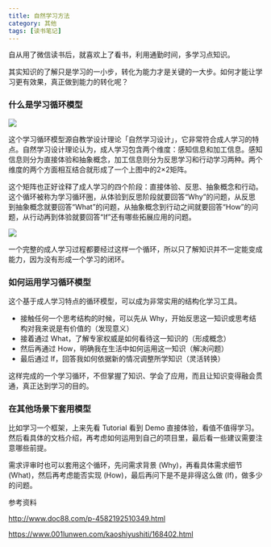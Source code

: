```yaml
---
title: 自然学习方法
category: 其他
tags: [读书笔记]
---
```


自从用了微信读书后，就喜欢上了看书，利用通勤时间，多学习点知识。

其实知识的了解只是学习的一小步，转化为能力才是关键的一大步。如何才能让学习更有效果，真正做到能力的转化呢？

<!-- more -->

### 什么是学习循环模型

<img src="/images/captures/20191009_mece_of_learning.jpg">

这个学习循环模型源自教学设计理论「自然学习设计」，它非常符合成人学习的特点。自然学习设计理论认为，成人学习包含两个维度：感知信息和加工信息。感知信息则分为直接体验和抽象概念，加工信息则分为反思学习和行动学习两种。两个维度的两个方面相互结合就形成了一个上图中的2×2矩阵。

这个矩阵也正好诠释了成人学习的四个阶段：直接体验、反思、抽象概念和行动。这个循环被称为学习循环圈，从体验到反思阶段就要回答“Why”的问题，从反思到抽象概念就要回答“What”的问题，从抽象概念到行动之间就要回答“How”的问题，从行动再到体验就要回答“If”还有哪些拓展应用的问题。

<img src="/images/captures/20191009_learning_cycle.jpg">

一个完整的成人学习过程都要经过这样一个循环，所以只了解知识并不一定能变成能力，因为没有形成一个学习的闭环。

### 如何运用学习循环模型

这个基于成人学习特点的循环模型，可以成为非常实用的结构化学习工具。

- 接触任何一个思考结构的时候，可以先从 Why，开始反思这一知识或思考结构对我来说是有价值的（发现意义）
- 接着通过 What，了解专家权威是如何看待这一知识的（形成概念）
- 然后再通过 How，明确我在生活中如何运用这一知识（解决问题）
- 最后通过 If，回答我如何依据新的情况调整所学知识（灵活转换）

这样完成的一个学习循环，不但掌握了知识、学会了应用，而且让知识变得融会贯通，真正达到学习的目的。

### 在其他场景下套用模型

比如学习一个框架，上来先看 Tutorial 看到 Demo 直接体验，看值不值得学习。然后看具体的文档介绍，再考虑如何运用到自己的项目里，最后看一些建议需要注意哪些前提。

需求评审时也可以套用这个循环，先问需求背景 (Why)，再看具体需求细节 (What)，然后再考虑能否实现 (How)，最后再问下是不是非得这么做 (If)，做多少的问题。



参考资料

http://www.doc88.com/p-4582192510349.html

https://www.001lunwen.com/kaoshiyushiti/168402.html